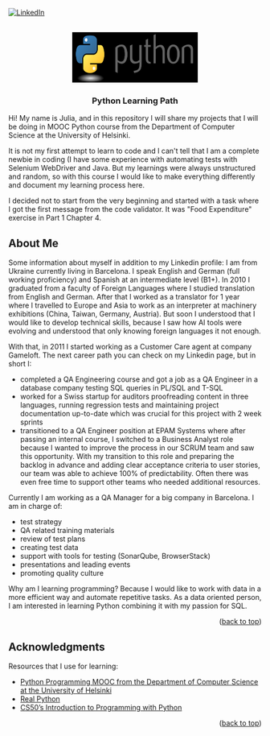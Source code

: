 <!-- Improved compatibility of back to top link: See: https://github.com/othneildrew/Best-README-Template/pull/73 -->
<a name="MOOC Python Learning"></a>

[![LinkedIn][linkedin-shield]](https://www.linkedin.com/in/julialosieva/)



<!-- PROJECT LOGO -->
<br />
<div align="center">
  <a href="https://github.com/othneildrew/Best-README-Template">
    <img src="resources/pylogo.png" alt="Logo" width="250" height="100">
  </a>

  <h3 align="center">Python Learning Path</h3>

  <p align="left">
    Hi! My name is Julia, and in this repository I will share my projects that I will be doing in MOOC Python course from the Department of Computer Science at the University of Helsinki. 
  </p>
  
  <p align="left">
      It is not my first attempt to learn to code and I can't tell that I am a complete newbie in coding (I have some experience with automating tests with Selenium WebDriver and Java. But my learnings were always unstructured and random, so with this course I would like to make everything differently and document my learning process here. 
      
  </p>

  <p align="left">
    I decided not to start from the very beginning and started with a task where I got the first message from the code validator. It was "Food Expenditure" exercise in Part 1 Chapter 4. 
    
  </p>
</div>


<!-- TABLE OF CONTENTS -->

<!-- ABOUT THE PROJECT -->
## About Me

Some information about myself in addition to my Linkedin profile:
I am from Ukraine currently living in Barcelona. 
I speak English and German (full working proficiency) and Spanish at an intermediate level (B1+). 
In 2010 I graduated from a faculty of Foreign Languages where I studied translation from English and German.
After that I worked as a translator for 1 year where I travelled to Europe and Asia to work as an interpreter at machinery exhibitions (China, Taiwan, Germany, Austria). 
But soon I understood that I would like to develop technical skills, because I saw how AI tools were evolving and understood that only knowing foreign languages it not enough. 

With that, in 2011 I started working as a Customer Care agent at company Gameloft. 
The next career path you can check on my Linkedin page, but in short I: 

* completed a QA Engineering course and got a job as a QA Engineer in a database company testing SQL queries in PL/SQL and T-SQL
* worked for a Swiss startup for auditors proofreading content in three languages, running regression tests and maintaining project documentation up-to-date which was crucial for this project with 2 week sprints 
* transitioned to a QA Engineer position at EPAM Systems where after passing an internal course, I switched to a Business Analyst role because I wanted to improve the process in our SCRUM team and saw this opportunity. With my transition to this role and preparing the backlog in advance and adding clear acceptance criteria to user stories, our team was able to achieve 100% of predictability. Often there was even free time to support other teams who needed additional resources.

Currently I am working as a QA Manager for a big company in Barcelona. I am in charge of:
* test strategy
* QA related training materials 
* review of test plans
* creating test data
* support with tools for testing (SonarQube, BrowserStack)
* presentations and leading events
* promoting quality culture

Why am I learning programming? Because I would like to work with data in a more efficient way and automate repetitive tasks.
As a data oriented person, I am interested in learning Python combining it with my passion for SQL. 


<p align="right">(<a href="#readme-top">back to top</a>)</p>

<!-- ACKNOWLEDGMENTS -->
## Acknowledgments

Resources that I use for learning: 

* [Python Programming MOOC from the Department of Computer Science at the University of Helsinki](https://programming-23.mooc.fi/)
* [Real Python](https://realpython.com/)
* [CS50’s Introduction to Programming with Python](https://cs50.harvard.edu/python/2022/)
  
<p align="right">(<a href="#readme-top">back to top</a>)</p>

<!-- MARKDOWN LINKS & IMAGES -->
<!-- https://www.markdownguide.org/basic-syntax/#reference-style-links -->
[contributors-shield]: https://img.shields.io/github/contributors/othneildrew/Best-README-Template.svg?style=for-the-badge
[contributors-url]: https://github.com/othneildrew/Best-README-Template/graphs/contributors
[forks-shield]: https://img.shields.io/github/forks/othneildrew/Best-README-Template.svg?style=for-the-badge
[forks-url]: https://github.com/othneildrew/Best-README-Template/network/members
[stars-shield]: https://img.shields.io/github/stars/othneildrew/Best-README-Template.svg?style=for-the-badge
[stars-url]: https://github.com/othneildrew/Best-README-Template/stargazers
[issues-shield]: https://img.shields.io/github/issues/othneildrew/Best-README-Template.svg?style=for-the-badge
[issues-url]: https://github.com/othneildrew/Best-README-Template/issues
[license-shield]: https://img.shields.io/github/license/othneildrew/Best-README-Template.svg?style=for-the-badge
[license-url]: https://github.com/othneildrew/Best-README-Template/blob/master/LICENSE.txt
[linkedin-shield]: https://img.shields.io/badge/-LinkedIn-black.svg?style=for-the-badge&logo=linkedin&colorB=555
[linkedin-url]: https://linkedin.com/in/othneildrew
[product-screenshot]: images/screenshot.png
[Next.js]: https://img.shields.io/badge/next.js-000000?style=for-the-badge&logo=nextdotjs&logoColor=white
[Next-url]: https://nextjs.org/
[React.js]: https://img.shields.io/badge/React-20232A?style=for-the-badge&logo=react&logoColor=61DAFB
[React-url]: https://reactjs.org/
[Vue.js]: https://img.shields.io/badge/Vue.js-35495E?style=for-the-badge&logo=vuedotjs&logoColor=4FC08D
[Vue-url]: https://vuejs.org/
[Angular.io]: https://img.shields.io/badge/Angular-DD0031?style=for-the-badge&logo=angular&logoColor=white
[Angular-url]: https://angular.io/
[Svelte.dev]: https://img.shields.io/badge/Svelte-4A4A55?style=for-the-badge&logo=svelte&logoColor=FF3E00
[Svelte-url]: https://svelte.dev/
[Laravel.com]: https://img.shields.io/badge/Laravel-FF2D20?style=for-the-badge&logo=laravel&logoColor=white
[Laravel-url]: https://laravel.com
[Bootstrap.com]: https://img.shields.io/badge/Bootstrap-563D7C?style=for-the-badge&logo=bootstrap&logoColor=white
[Bootstrap-url]: https://getbootstrap.com
[JQuery.com]: https://img.shields.io/badge/jQuery-0769AD?style=for-the-badge&logo=jquery&logoColor=white
[JQuery-url]: https://jquery.com 
